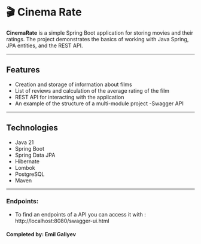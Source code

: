 # 🎬 Cinema Rate

**CinemaRate** is a simple Spring Boot application for storing movies and their ratings. The project demonstrates the basics of working with Java Spring, JPA entities, and the REST API.

---

##  Features

- Creation and storage of information about films
- List of reviews and calculation of the average rating of the film
- REST API for interacting with the application
- An example of the structure of a multi-module project
-Swagger API
---

##  Technologies

- Java 21
- Spring Boot
- Spring Data JPA
- Hibernate
- Lombok
- PostgreSQL 
- Maven

---
### Endpoints:
- To find an endpoints of a API you can access it with : http://localhost:8080/swagger-ui.html




#### Completed by: Emil Galiyev 